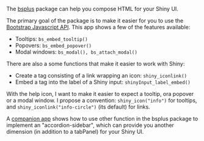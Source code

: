 The [bsplus](https://ijlyttle.github.io/bsplus) package can help you compose HTML for your Shiny UI.

The primary goal of the package is to make it easier for you to use the [Bootstrap Javascript API](http://getbootstrap.com/javascript). This app shows a few of the features available:

* Tooltips: `bs_embed_tooltip()`
* Popovers: `bs_embed_popover()`
* Modal windows: `bs_modal(), bs_attach_modal()`

There are also a some functions that make it easier to work with Shiny:

* Create a tag consisting of a link wrapping an icon: `shiny_iconlink()`
* Embed a tag into the label of a Shiny input: `shinyInput_label_embed()`

With the help icon, I want to make it easier to expect a tooltip, ora popover or a modal window. I propose a convention: `shiny_icon("info")` for tooltips, and `shiny_iconlink("info-circle")` (its default) for links.

A [companion app](https://ijlyttle.shinyapps.io/accordion_sidebar/) shows how to use other function in the bsplus package to implement an "accordion-sidebar", which can provide you another dimension (in addition to a tabPanel) for your Shiny UI.
